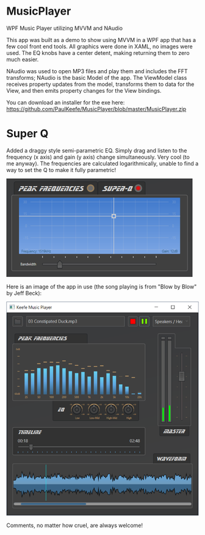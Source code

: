 # MusicPlayer
WPF Music Player utilizing MVVM and NAudio

This app was built as a demo to show using MVVM in a WPF app that has a few cool front end tools. All graphics were done in XAML, no images were used. The EQ knobs have a center detent, making returning them to zero much easier.

NAudio was used to open MP3 files and play them and includes the FFT transforms; NAudio is the basic Model of the app. The ViewModel class receives property updates from the model, transforms them to data for the View, and then emits property changes for the View bindings.

You can download an installer for the exe here: https://github.com/PaulKeefe/MusicPlayer/blob/master/MusicPlayer.zip 

# Super Q
Added a draggy style semi-parametric EQ. Simply drag and listen to the frequency (x axis) and gain (y axis) change simultaneously. Very cool (to me anyway). The frequencies are calculated logarithmically, unable to find a way to set the Q to make it fully parametric!

![Super Q](https://github.com/PaulKeefe/MusicPlayer/blob/master/superQ.png)

Here is an image of the app in use (the song playing is from "Blow by Blow" by Jeff Beck):

![Keefe Music Player](https://github.com/PaulKeefe/MusicPlayer/blob/master/wpf_music_player.png)


Comments, no matter how cruel, are always welcome!
